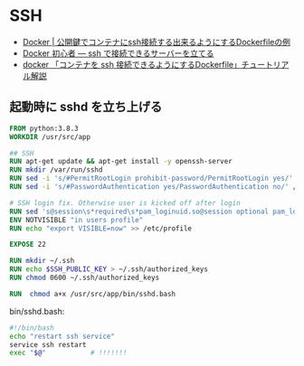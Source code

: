 # SSH


- [Docker | 公開鍵でコンテナにssh接続する出来るようにするDockerfileの例](https://qiita.com/YumaInaura/items/7509061e4b27e03ea538)
- [Docker 初心者 — ssh で接続できるサーバーを立てる](https://qiita.com/YumaInaura/items/adb20c8083fce2da86e1)
- [docker 「コンテナを ssh 接続できるようにするDockerfile」チュートリアル解説](https://qiita.com/YumaInaura/items/1d5c18a9e55484ccad89)

## 起動時に sshd を立ち上げる

~~~Dockerfile
FROM python:3.8.3
WORKDIR /usr/src/app

## SSH
RUN apt-get update && apt-get install -y openssh-server
RUN mkdir /var/run/sshd
RUN sed -i 's/#PermitRootLogin prohibit-password/PermitRootLogin yes/' /etc/ssh/sshd_config
RUN sed -i 's/#PasswordAuthentication yes/PasswordAuthentication no/' /etc/ssh/sshd_config

# SSH login fix. Otherwise user is kicked off after login
RUN sed 's@session\s*required\s*pam_loginuid.so@session optional pam_loginuid.so@g' -i /etc/pam.d/sshd
ENV NOTVISIBLE "in users profile"
RUN echo "export VISIBLE=now" >> /etc/profile

EXPOSE 22

RUN mkdir ~/.ssh
RUN echo $SSH_PUBLIC_KEY > ~/.ssh/authorized_keys
RUN chmod 0600 ~/.ssh/authorized_keys

RUN  chmod a+x /usr/src/app/bin/sshd.bash
~~~

bin/sshd.bash:

~~~bash
#!/bin/bash 
echo "restart ssh service"
service ssh restart
exec "$@"           # !!!!!!! 
~~~